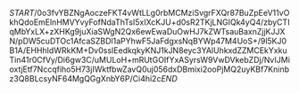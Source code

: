 $START$/0o3fvYBZNgAoczeFKT4vWtLLg0rbMCMziSvgrFXQr87BuZpEeV11vOkhQdoEmElnHMVYvyFofNdaThTsI5xIXcKJU+d0sR2TKjLNGIQk4yQ4/zbyCTIqMbYxLX+zXHKg9juXiaSWgN2Qx6ewEwaDuOwHJ7kZWTsauBaxnZjjKJJXN/pDW5cuDTOc1AfcaSZBDl1aPYhwF5JaFdgxsNqBYWp47M4UoS+/9l5KJ0B1A/EHHhIdWRkKM+Dv0ssIEedkqkyKNJ1kJN8eyc3YAlUhkxdZZMCEkYxkuTin41r0CfVy/Di6gw3C/uMULoH+mRUtGOIfYxASyrsW9VwDVkebZDj/NvIJMioxtjEtf7Nccqfiho5H73jIWktfbwZavQ0uj056dxDBmixi2ooPjMQ2uyKBf7Kninbz3Q8BLcsyNF64MgQGgXnbY6P/Ci4hi2c$END$